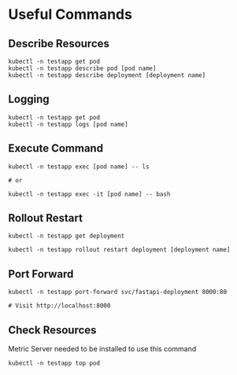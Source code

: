 # Useful Commands

## Describe Resources
```
kubectl -n testapp get pod
kubectl -n testapp describe pod [pod name]
kubectl -n testapp describe deployment [deployment name]
```

## Logging
```
kubectl -n testapp get pod
kubectl -n testapp logs [pod name]
```

## Execute Command
```
kubectl -n testapp exec [pod name] -- ls

# or

kubectl -n testapp exec -it [pod name] -- bash
```

## Rollout Restart
```
kubectl -n testapp get deployment

kubectl -n testapp rollout restart deployment [deployment name]
```

## Port Forward
```
kubectl -n testapp port-forward svc/fastapi-deployment 8000:80

# Visit http://localhost:8000
```

## Check Resources
Metric Server needed to be installed to use this command
```
kubectl -n testapp top pod
```
